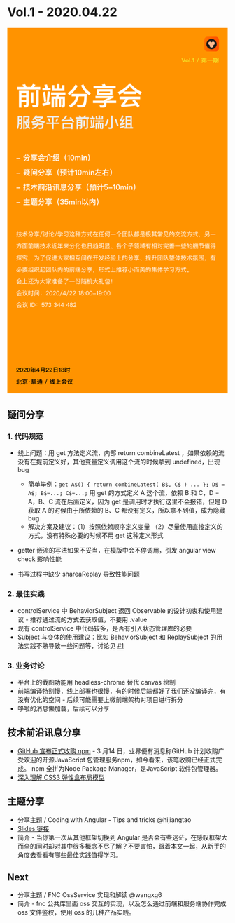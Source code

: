 # Vol.1 - 2020.04.22

![](./poster/Vol.1.png )

## 疑问分享

### 1. 代码规范

* 线上问题：用 get 方法定义流，内部 return combineLatest ，如果依赖的流没有在提前定义好，其他变量定义调用这个流的时候拿到 undefined，出现 bug
  * 简单举例：`get A$() { return combineLatest( B$, C$ ) ... }; D$ = A$; B$=...; C$=...;` 用 get 的方式定义 A 这个流，依赖 B 和 C，D = A，B、C 流在后面定义，因为 get 是调用时才执行这里不会报错，但是 D 获取 A 的时候由于所依赖的 B、C 都没有定义，所以拿不到值，成为隐藏 bug
  * 解决方案及建议：（1）按照依赖顺序定义变量 （2）尽量使用直接定义的方式，没有特殊必要的时候不用 get 这种定义形式

* getter 嵌流的写法如果不妥当，在模版中会不停调用，引发 angular view check 影响性能
* 书写过程中缺少 shareaReplay 导致性能问题
 
### 2. 最佳实践

* controlService 中 BehaviorSubject 返回 Observable 的设计初衷和使用建议 - 推荐通过流的方式去获取值，不要用 .value
* 现有 controlService 中代码较多，是否有引入状态管理库的必要
* Subject 与变体的使用建议：比如 BehaviorSubject 和 ReplaySubject 的用法实践不熟导致一些问题等，讨论见 [#1](https://github.com/Focus-Front-End/weekly/issues/1)
 
### 3. 业务讨论

* 平台上的截图功能用 headless-chrome 替代 canvas 绘制
* 前端编译特别慢，线上部署也很慢，有的时候后端都好了我们还没编译完，有没有优化的空间 - 后续可能需要上微前端架构对项目进行拆分
* 哆啦的消息懒加载，后续可以分享

## 技术前沿讯息分享

* [GitHub 宣布正式收购 npm](https://www.infoq.cn/article/oafbML7W8yeBRyT7dl61) - 3 月14 日，业界便有消息称GitHub 计划收购广受欢迎的开源JavaScript 包管理服务npm，如今看来，该笔收购已经正式完成。 npm 全拼为Node Package Manager，是JavaScript 软件包管理器。
* [深入理解 CSS3 弹性盒布局模型](https://www.ibm.com/developerworks/cn/web/1409_chengfu_css3flexbox/index.html)

## 主题分享

* 分享主题 / Coding with Angular - Tips and tricks @hijiangtao
* [Slides 链接](https://hijiangtao.github.io/slides/s-YFD/Coding-with-Angular-Tips-and-Tricks.html#/)
* 简介 - 当你第一次从其他框架切换到 Angular 是否会有些迷茫，在感叹框架大而全的同时却对其中很多概念不尽了解？不要害怕，跟着本文一起，从新手的角度去看看有哪些最佳实践值得学习。

## Next

* 分享主题 / FNC OssService 实现和解读 @wangxg6
* 简介 - fnc 公共库里面 oss 交互的实现，以及怎么通过前端和服务端协作完成 oss 文件鉴权，使用 oss 的几种产品实践。
